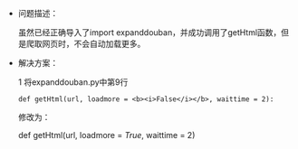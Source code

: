 - 问题描述：

  虽然已经正确导入了import expanddouban，并成功调用了getHtml函数，但是爬取网页时，不会自动加载更多。

- 解决方案：

  1 将expanddouban.py中第9行
    
    ~~~
    def getHtml(url, loadmore = <b><i>False</i></b>, waittime = 2):
    ~~~
    
    修改为：
    
    def getHtml(url, loadmore = _True_, waittime = 2)
